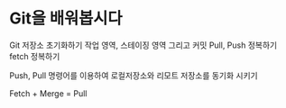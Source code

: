 # Git을 배워봅시다

Git 저장소 초기화하기
작업 영역, 스테이징 영역 그리고 커밋
Pull, Push 정복하기
fetch 정복하기

Push, Pull 명령어를 이용하여 로컬저장소와 리모트 저장소를 동기화 시키기

Fetch + Merge = Pull
